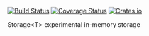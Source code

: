 [![Build Status](https://travis-ci.org/mezeipetister/storaget.svg?branch=master)](https://travis-ci.org/mezeipetister/storaget)
[![Coverage Status](https://img.shields.io/codecov/c/github/mezeipetister/storaget)](https://codecov.io/gh/mezeipetister/storaget)
[![Crates.io](https://img.shields.io/crates/v/storaget?color=&style=plastic)](https://crates.io/crates/storaget)


Storage\<T\> experimental in-memory storage
 